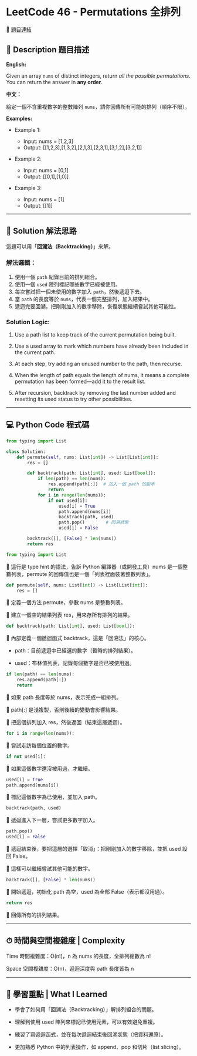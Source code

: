 # LeetCode 46 - Permutations 全排列
🔗 [題目連結](https://leetcode.com/problems/permutations/)

## 📘 Description 題目描述

**English:**

Given an array `nums` of distinct integers, return *all the possible permutations*. You can return the answer in **any order**.

**中文：**

給定一個不含重複數字的整數陣列 `nums`，請你回傳所有可能的排列（順序不限）。

**Examples:**

- Example 1:

    - Input: nums = [1,2,3]
    - Output: [[1,2,3],[1,3,2],[2,1,3],[2,3,1],[3,1,2],[3,2,1]]
- Example 2:

    - Input: nums = [0,1]
    - Output: [[0,1],[1,0]]
- Example 3:

    - Input: nums = [1]
    - Output: [[1]]

---

## 🧠 Solution 解法思路

這題可以用「**回溯法（Backtracking）**」來解。

### 解法邏輯：
1. 使用一個 `path` 紀錄目前的排列組合。
2. 使用一個 `used` 陣列標記哪些數字已經被使用。
3. 每次嘗試把一個未使用的數字加入 `path`，然後遞迴下去。
4. 當 `path` 的長度等於 `nums`，代表一個完整排列，加入結果中。
5. 遞迴完要回溯，把剛剛加入的數字移除，恢復狀態繼續嘗試其他可能性。

###  Solution Logic:
1. Use a path list to keep track of the current permutation being built.

2. Use a used array to mark which numbers have already been included in the current path.

3. At each step, try adding an unused number to the path, then recurse.

4. When the length of path equals the length of nums, it means a complete permutation has been formed—add it to the result list.

5. After recursion, backtrack by removing the last number added and resetting its used status to try other possibilities.

---

## 💻 Python Code 程式碼

```python
from typing import List

class Solution:
    def permute(self, nums: List[int]) -> List[List[int]]:
        res = []

        def backtrack(path: List[int], used: List[bool]):
            if len(path) == len(nums):
                res.append(path[:])  # 加入一個 path 的副本
                return
            for i in range(len(nums)):
                if not used[i]:
                    used[i] = True
                    path.append(nums[i])
                    backtrack(path, used)
                    path.pop()        # 回溯狀態
                    used[i] = False

        backtrack([], [False] * len(nums))
        return res
```
```python
from typing import List
```
🔹 這行是 type hint 的語法，告訴 Python 編譯器（或開發工具）nums 是一個整數列表，permute 的回傳值也是一個「列表裡面裝著整數列表」。

```python
def permute(self, nums: List[int]) -> List[List[int]]:
    res = []
```
🔹 定義一個方法 permute，參數 nums 是整數列表。

🔹 建立一個空的結果列表 res，用來存所有排列的結果。
```python
def backtrack(path: List[int], used: List[bool]):
```
🔹 內部定義一個遞迴函式 backtrack，這是「回溯法」的核心。

- path：目前遞迴中已經選的數字（暫時的排列結果）。

- used：布林值列表，記錄每個數字是否已被使用過。
```python
if len(path) == len(nums):
    res.append(path[:])
    return
```
🔹 如果 path 長度等於 nums，表示完成一組排列。

🔹 path[:] 是淺複製，否則後續的變動會影響結果。

🔹 把這個排列加入 res，然後返回（結束這層遞迴）。
```python
for i in range(len(nums)):
```
🔹 嘗試走訪每個位置的數字。
```python
if not used[i]:
```
🔹 如果這個數字還沒被用過，才繼續。

```python
used[i] = True
path.append(nums[i])
```
🔹 標記這個數字為已使用，並加入 path。
```python
backtrack(path, used)
```
🔹 遞迴進入下一層，嘗試更多數字加入。
```python
path.pop()
used[i] = False
```
🔹 遞迴結束後，要把這層的選擇「取消」：把剛剛加入的數字移除，並把 used 設回 False。

🔹 這樣可以繼續嘗試其他可能的數字。
```python
backtrack([], [False] * len(nums))
```
🔹 開始遞迴，初始化 path 為空，used 為全部 False（表示都沒用過）。
```python
return res
```
🔹 回傳所有的排列結果。

---

## ⏱ 時間與空間複雜度 | Complexity
Time 時間複雜度：O(n!)，n 為 nums 的長度，全排列總數為 n!

Space 空間複雜度：O(n)，遞迴深度與 path 長度皆為 n

---

## 📌 學習重點 | What I Learned
- 學會了如何用「回溯法（Backtracking）」解排列組合的問題。

- 理解到使用 used 陣列來標記已使用元素，可以有效避免重複。

- 練習了寫遞迴函式，並在每次遞迴結束後回溯狀態（把資料還原）。

- 更加熟悉 Python 中的列表操作，如 append、pop 和切片（list slicing）。

